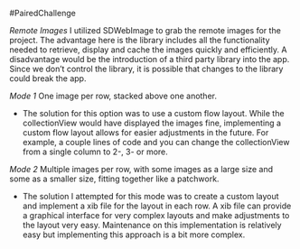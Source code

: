 #PairedChallenge

*Remote Images*
I utilized SDWebImage to grab the remote images for the project. The advantage here is the library includes all the functionality needed to retrieve, display and cache the images quickly and efficiently. A disadvantage would be the introduction of a third party library into the app. Since we don’t control the library, it is possible that changes to the library could break the app.

*Mode 1*
One image per row, stacked above one another.
- The solution for this option was to use a custom flow layout. While the collectionView would have displayed the images fine, implementing a custom flow layout allows for easier adjustments in the future. For example, a couple lines of code and you can change the collectionView from a single column to 2-, 3- or more.

*Mode 2*
Multiple images per row, with some images as a large size and some as a smaller size, fitting together like a patchwork.
- The solution I attempted for this mode was to create a custom layout and implement a xib file for the layout in each row. A xib file can provide a graphical interface for very complex layouts and make adjustments to the layout very easy. Maintenance on this implementation is relatively easy but implementing this approach is a bit more complex. 
